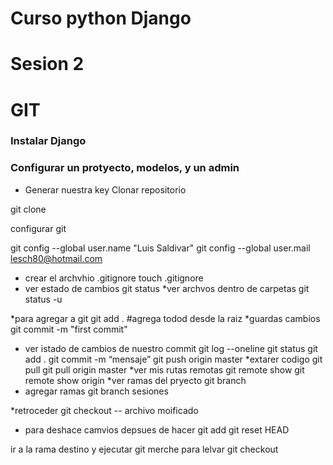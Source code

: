 # Curso python Django

# Sesion 2
# GIT
### Instalar Django
### Configurar un protyecto, modelos, y un admin
* Generar nuestra key
Clonar repositorio

git clone <ruta del repositorio>

configurar  git

git config --global user.name "Luis Saldivar"
git config --global user.mail lesch80@hotmail.com

* crear el archvhio .gitignore
touch .gitignore
* ver estado de cambios
git status
*ver archvos dentro de carpetas
git status -u

*para agregar a git
git add .  #agrega todod desde la raiz
*guardas cambios
git commit -m  "first commit"

* ver istado de cambios de nuestro commit
git log --oneline
git status
git add .
git commit -m “mensaje”
git push origin master
 *extarer codigo
 git pull
 git pull origin master
 *ver mis rutas remotas
 git remote show
 git remote show origin
 *ver ramas del pryecto
 git branch
* agregar ramas
git branch sesiones

*retroceder
git checkout -- archivo moificado

* para deshace camvios depsues de hacer git add
git reset HEAD



ir a la rama destino y ejecutar git merche para lelvar
git checkout 
